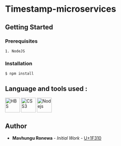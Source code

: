 # Timestamp-microservices

## Getting Started

### Prerequisites
```
1. NodeJS
```
### Installation
```
$ npm install
```

## Language and tools used :
<div class="center">
<img alt="HBS" title="HBS" width="48px" src="https://img.icons8.com/color/48/000000/hbs.png">
<img alt="CSS3" title="CSS3" width="48px" src="https://img.icons8.com/color/48/000000/css3.png">
<!--img alt="JavaScript" title="JavaScript" width="48px" src="https://img.icons8.com/color/48/000000/java.png"-->
<img alt="Nodejs" title="Nodejs" width="48px" src="https://img.icons8.com/color/54087/nodejs.png">
</div>

## Author
* **Mavhungu Ronewa** - *Initial Work* - [U+1F310](https://ronewam.netlify.app)